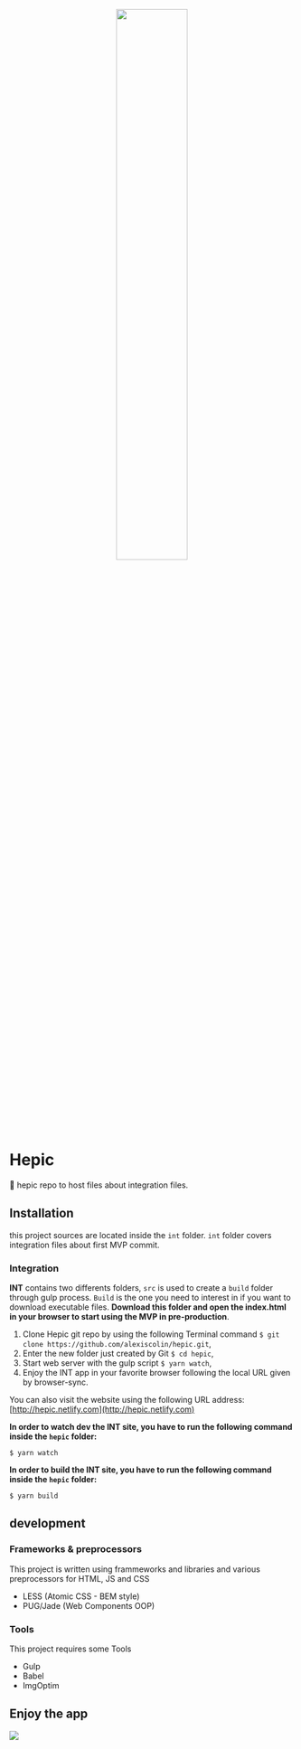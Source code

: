 <p align="center"><img src="http://files.de-jaune-et-de-bleu.com/img/github/hepic.png" width="50%"></p>
<p>&nbsp;</p>

# Hepic
🥇 hepic repo to host files about integration files.

## Installation

this project sources are located inside the `int` folder. `int` folder covers integration files about first MVP commit.

### Integration
**INT** contains two differents folders, `src` is used to create a `build` folder through gulp process. `Build` is the one you need to interest in if you want to download executable files. **Download this folder and open the index.html in your browser to start using the MVP in pre-production**.

1. Clone Hepic git repo by using the following Terminal command `$ git clone https://github.com/alexiscolin/hepic.git`,
2. Enter the new folder just created by Git `$ cd hepic`,
3. Start web server with the gulp script `$ yarn watch`,
4. Enjoy the INT app in your favorite browser following the local URL given by browser-sync.

You can also visit the website using the following URL address: [http://hepic.netlify.com](http://hepic.netlify.com)

**In order to watch dev the INT site, you have to run the following command inside the `hepic` folder:**

```shell
$ yarn watch
```

**In order to build the INT site, you have to run the following command inside the `hepic` folder:**

```shell
$ yarn build
```


## development
### Frameworks & preprocessors
This project is written using frammeworks and libraries and various preprocessors for HTML, JS and CSS

* LESS (Atomic CSS - BEM style)
* PUG/Jade (Web Components OOP)

### Tools
This project requires some Tools

* Gulp
* Babel
* ImgOptim

## Enjoy the app
![](https://media.giphy.com/media/K76qbIIjXvcqI/giphy.gif)
